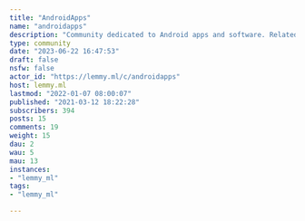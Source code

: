 ```yaml
---
title: "AndroidApps" 
name: "androidapps"
description: "Community dedicated to Android apps and software. Related Communities:- [!aosp@lemmy.ml](https://lemmy.ml/c/aosp) - [!androidofficial@lemmy.ml](https://lemmy.ml/c/androidofficial)- [!android_homescreens@lemmy.ml](https://lemmy.ml/c/android_homescreens)- [!grapheneos@lemmy.ml](https://lemmy.ml/c/grapheneos)Rules:::: spoiler spoiler0. Use common sense.1. No distribution of APKs from unknown sources or direct downloads. You are only allowed to share from GitHub (no direct links, repo only), Play Store, F-Droid, or Aurora Store.2. No piracy. This includes hacking, cracking in-app purchases or bypassing forms of DRM. YouTube (Music) Vanced are allowed exceptions to this.3. No rooting apps allowed. This also includes hacking software or tools.4. No apps that require root to function. This also includes Magisk and Magisk-related software. **However**: If the app features extra functionality that is available if you are rooted, _but it is not required to use the app_ it is then okay. I.e. YouTube Vanced does not require root, but it features stuff that works only with root.5. No software that requires ADB or patching system files. Exceptions are well-known debloaters such as [UAD](https://github.com/0x192/universal-android-debloater) and other manually approved stuff. Otherwise, ADB is not a user-friendly or safe tool and discourage its usage here.These rules are subject to change at any point in time with or without user notice.:::"
type: community
date: "2023-06-22 16:47:53"
draft: false
nsfw: false
actor_id: "https://lemmy.ml/c/androidapps"
host: lemmy.ml
lastmod: "2022-01-07 08:00:07"
published: "2021-03-12 18:22:28"
subscribers: 394
posts: 15
comments: 19
weight: 15
dau: 2
wau: 5
mau: 13
instances:
- "lemmy_ml"
tags: 
- "lemmy_ml"

---
```

